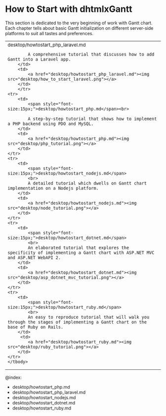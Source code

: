 How to Start with dhtmlxGantt
===============================


This section is dedicated to the very beginning of work with Gantt chart. Each chapter tells about basic Gantt initialization on different server-side
platforms to suit all tastes and preferences.

<table style='border-left:none !important;' cellspacing="0" cellpadding="5" border="0">
	<tbody>
	<tr>
    	<td>
    		<span style="font-size:15px;">desktop/howtostart_php_laravel.md</span><br>
            
            A comprehensive tutorial that discusses how to add Gantt into a Laravel app. 
        </td>
        <td>
            <a href="desktop/howtostart_php_laravel.md"><img src="desktop/how_to_start_laravel.png"></a>
        </td>
        </tr>
    <tr>
		<td>
		    <span style="font-size:15px;">desktop/howtostart_php.md</span><br>
           
            A step-by-step tutorial that shows how to implement a PHP backend using PDO and MySQL. 
        </td>
        <td>
        	<a href="desktop/howtostart_php.md"><img src="desktop/php_tutorial.png"></a>
        </td>
    </tr>
    <tr>
        <td>
		    <span style="font-size:15px;">desktop/howtostart_nodejs.md</span>  
            <br>
            A detailed tutorial which dwells on Gantt chart implementation on a Nodejs platform. 
        </td>
        <td>
        	<a href="desktop/howtostart_nodejs.md"><img src="desktop/node_tutorial.png"></a>
        </td>
    </tr>
    <tr>
        <td>
		    <span style="font-size:15px;">desktop/howtostart_dotnet.md</span>
            <br>
            An elaborated tutorial that explores the specificity of implementing a Gantt chart with ASP.NET MVC and ASP.NET WebAPI 2. 
        </td>
        <td>
        	<a href="desktop/howtostart_dotnet.md"><img src="desktop/asp_dotnet_mvc_tutorial.png"></a>
        </td>
    </tr>
    <tr>
        <td>
		    <span style="font-size:15px;">desktop/howtostart_ruby.md</span>
            <br>
         	An easy to reproduce tutorial that will walk you through the stages of implementing a Gantt chart on the base of Ruby on Rails. 
        </td> 
         <td>
        	<a href="desktop/howtostart_ruby.md"><img src="desktop/ruby_tutorial.png"></a>
        </td>
    </tr>	
    </tbody>
</table>



@index:
- desktop/howtostart_php.md
- desktop/howtostart_php_laravel.md
- desktop/howtostart_nodejs.md
- desktop/howtostart_dotnet.md
- desktop/howtostart_ruby.md

